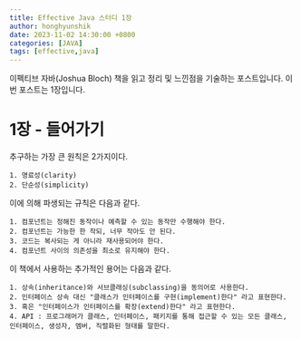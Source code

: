```yaml
---
title: Effective Java 스터디 1장
author: honghyunshik
date: 2023-11-02 14:30:00 +0800
categories: [JAVA]
tags: [effective,java]
---
```


이펙티브 자바(Joshua Bloch) 책을 읽고 정리 및 느낀점을 기술하는 포스트입니다.
이번 포스트는 1장입니다.

# 1장 - 들어가기

추구하는 가장 큰 원칙은 2가지이다.
    
    1. 명료성(clarity)
    2. 단순성(simplicity)

이에 의해 파생되는 규칙은 다음과 같다.

    1. 컴포넌트는 정해진 동작이나 예측할 수 있는 동작만 수행해야 한다.
    2. 컴포넌트는 가능한 한 작되, 너무 작아도 안 된다.
    3. 코드는 복사되는 게 아니라 재사용되어야 한다.
    4. 컴포넌트 사이의 의존성을 최소로 유지해야 한다.

이 책에서 사용하는 추가적인 용어는 다음과 같다.

    1. 상속(inheritance)와 서브클래싱(subclassing)을 동의어로 사용한다.
    2. 인터페이스 상속 대신 "클래스가 인터페이스를 구현(implement)한다" 라고 표현한다.
    3. 혹은 "인터페이스가 인터페이스를 확장(extend)한다" 라고 표현한다.
    4. API : 프로그래머가 클래스, 인터페이스, 패키지를 통해 접근할 수 있는 모든 클래스, 인터페이스, 생성자, 멤버, 직렬화된 형태를 말한다. 


